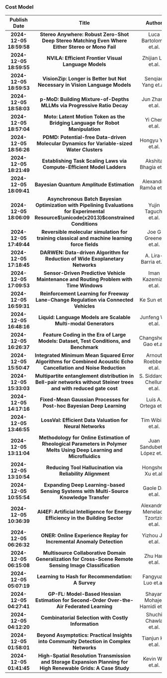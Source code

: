 
### Cost Model
|Publish Date|Title|Author|PDF|Code|
| :---: | :---: | :---: | :---: | :---: |
|**2024-12-05 18:59:58**|**Stereo Anywhere: Robust Zero-Shot Deep Stereo Matching Even Where Either   Stereo or Mono Fail**|Luca Bartolomei et.al.|[2412.04472v1](http://arxiv.org/abs/2412.04472v1)|[link](https://github.com/bartn8/stereoanywhere)|
|**2024-12-05 18:59:55**|**NVILA: Efficient Frontier Visual Language Models**|Zhijian Liu et.al.|[2412.04468v1](http://arxiv.org/abs/2412.04468v1)|null|
|**2024-12-05 18:59:53**|**VisionZip: Longer is Better but Not Necessary in Vision Language Models**|Senqiao Yang et.al.|[2412.04467v1](http://arxiv.org/abs/2412.04467v1)|[link](https://github.com/dvlab-research/visionzip)|
|**2024-12-05 18:58:03**|**p-MoD: Building Mixture-of-Depths MLLMs via Progressive Ratio Decay**|Jun Zhang et.al.|[2412.04449v1](http://arxiv.org/abs/2412.04449v1)|[link](https://github.com/mcg-nju/p-mod)|
|**2024-12-05 18:57:04**|**Moto: Latent Motion Token as the Bridging Language for Robot   Manipulation**|Yi Chen et.al.|[2412.04445v1](http://arxiv.org/abs/2412.04445v1)|null|
|**2024-12-05 18:56:26**|**PDMD: Potential-free Data-driven Molecular Dynamics for Variable-sized   Water Clusters**|Hongyu Yan et.al.|[2412.04442v1](http://arxiv.org/abs/2412.04442v1)|null|
|**2024-12-05 18:21:49**|**Establishing Task Scaling Laws via Compute-Efficient Model Ladders**|Akshita Bhagia et.al.|[2412.04403v1](http://arxiv.org/abs/2412.04403v1)|null|
|**2024-12-05 18:09:41**|**Bayesian Quantum Amplitude Estimation**|Alexandra Ramôa et.al.|[2412.04394v1](http://arxiv.org/abs/2412.04394v1)|null|
|**2024-12-05 18:06:09**|**Asynchronous Batch Bayesian Optimization with Pipelining Evaluations for   Experimental Resource$\unicode{x2013}$constrained Conditions**|Yujin Taguchi et.al.|[2412.04392v1](http://arxiv.org/abs/2412.04392v1)|null|
|**2024-12-05 17:49:44**|**Reversible molecular simulation for training classical and machine   learning force fields**|Joe G Greener et.al.|[2412.04374v1](http://arxiv.org/abs/2412.04374v1)|null|
|**2024-12-05 17:18:45**|**DARWEN: Data-driven Algorithm for Reduction of Wide Exoplanetary   Networks**|A. Lira-Barria et.al.|[2412.04359v1](http://arxiv.org/abs/2412.04359v1)|null|
|**2024-12-05 17:09:53**|**Sensor-Driven Predictive Vehicle Maintenance and Routing Problem with   Time Windows**|Iman Kazemian et.al.|[2412.04350v1](http://arxiv.org/abs/2412.04350v1)|null|
|**2024-12-05 16:59:31**|**Reinforcement Learning for Freeway Lane-Change Regulation via Connected   Vehicles**|Ke Sun et.al.|[2412.04341v1](http://arxiv.org/abs/2412.04341v1)|null|
|**2024-12-05 16:48:16**|**Liquid: Language Models are Scalable Multi-modal Generators**|Junfeng Wu et.al.|[2412.04332v1](http://arxiv.org/abs/2412.04332v1)|null|
|**2024-12-05 16:26:37**|**Feature Coding in the Era of Large Models: Dataset, Test Conditions, and   Benchmark**|Changsheng Gao et.al.|[2412.04307v1](http://arxiv.org/abs/2412.04307v1)|null|
|**2024-12-05 15:50:47**|**Integrated Minimum Mean Squared Error Algorithms for Combined Acoustic   Echo Cancellation and Noise Reduction**|Arnout Roebben et.al.|[2412.04267v1](http://arxiv.org/abs/2412.04267v1)|null|
|**2024-12-05 15:33:03**|**Multipartite entanglement distribution in Bell-pair networks without   Steiner trees and with reduced gate cost**|S. Siddardha Chelluri et.al.|[2412.04252v1](http://arxiv.org/abs/2412.04252v1)|null|
|**2024-12-05 14:17:16**|**Fixed-Mean Gaussian Processes for Post-hoc Bayesian Deep Learning**|Luis A. Ortega et.al.|[2412.04177v1](http://arxiv.org/abs/2412.04177v1)|null|
|**2024-12-05 13:46:55**|**LossVal: Efficient Data Valuation for Neural Networks**|Tim Wibiral et.al.|[2412.04158v1](http://arxiv.org/abs/2412.04158v1)|[link](https://github.com/twibiral/lossval)|
|**2024-12-05 13:11:04**|**Methodology for Online Estimation of Rheological Parameters in Polymer   Melts Using Deep Learning and Microfluidics**|Juan Sandubete-López et.al.|[2412.04142v1](http://arxiv.org/abs/2412.04142v1)|null|
|**2024-12-05 13:10:54**|**Reducing Tool Hallucination via Reliability Alignment**|Hongshen Xu et.al.|[2412.04141v1](http://arxiv.org/abs/2412.04141v1)|null|
|**2024-12-05 10:55:54**|**Expanding Deep Learning-based Sensing Systems with Multi-Source   Knowledge Transfer**|Gaole Dai et.al.|[2412.04060v1](http://arxiv.org/abs/2412.04060v1)|null|
|**2024-12-05 10:36:39**|**AI4EF: Artificial Intelligence for Energy Efficiency in the Building   Sector**|Alexandros Menelaos Tzortzis et.al.|[2412.04045v1](http://arxiv.org/abs/2412.04045v1)|null|
|**2024-12-05 06:26:32**|**ONER: Online Experience Replay for Incremental Anomaly Detection**|Yizhou Jin et.al.|[2412.03907v1](http://arxiv.org/abs/2412.03907v1)|null|
|**2024-12-05 06:15:08**|**Multisource Collaborative Domain Generalization for Cross-Scene Remote   Sensing Image Classification**|Zhu Han et.al.|[2412.03897v1](http://arxiv.org/abs/2412.03897v1)|null|
|**2024-12-05 05:07:19**|**Learning to Hash for Recommendation: A Survey**|Fangyuan Luo et.al.|[2412.03875v1](http://arxiv.org/abs/2412.03875v1)|[link](https://github.com/luo-fangyuan/hashrec)|
|**2024-12-05 04:27:41**|**GP-FL: Model-Based Hessian Estimation for Second-Order Over-the-Air   Federated Learning**|Shayan Mohajer Hamidi et.al.|[2412.03867v1](http://arxiv.org/abs/2412.03867v1)|null|
|**2024-12-05 04:12:20**|**Combinatorial Selection with Costly Information**|Shuchi Chawla et.al.|[2412.03860v1](http://arxiv.org/abs/2412.03860v1)|null|
|**2024-12-05 01:58:01**|**Beyond Asymptotics: Practical Insights into Community Detection in   Complex Networks**|Tianjun Ke et.al.|[2412.03805v1](http://arxiv.org/abs/2412.03805v1)|[link](https://github.com/toby-x/sbm_computation)|
|**2024-12-05 01:41:45**|**High-Spatial Resolution Transmission and Storage Expansion Planning for   High Renewable Grids: A Case Study**|Kevin Wu et.al.|[2412.03799v1](http://arxiv.org/abs/2412.03799v1)|null|
